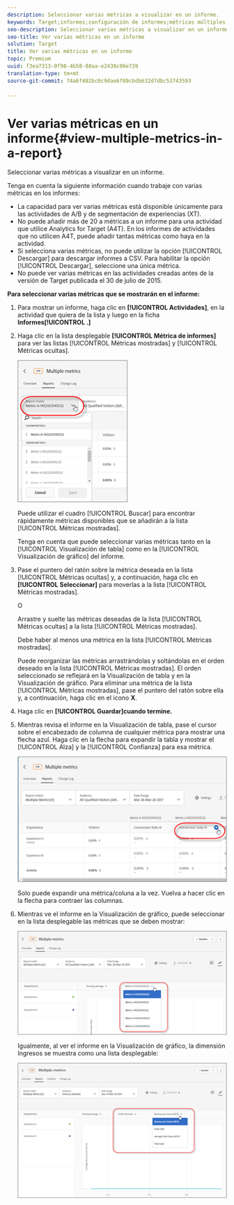```yaml
---
description: Seleccionar varias métricas a visualizar en un informe.
keywords: Target;informes;configuración de informes;métricas múltiples;métricas
seo-description: Seleccionar varias métricas a visualizar en un informe.
seo-title: Ver varias métricas en un informe
solution: Target
title: Ver varias métricas en un informe
topic: Premium
uuid: f3ea7313-0f98-4b58-88aa-e2438c06e739
translation-type: tm+mt
source-git-commit: 74a6f402bc0c9dae6f89cbdb632d7dbc53743593

---
```



# Ver varias métricas en un informe{#view-multiple-metrics-in-a-report}

Seleccionar varias métricas a visualizar en un informe.

Tenga en cuenta la siguiente información cuando trabaje con varias métricas en los informes:

* La capacidad para ver varias métricas está disponible únicamente para las actividades de A/B y de segmentación de experiencias (XT).
* No puede añadir más de 20 a métricas a un informe para una actividad que utilice Analytics for Target (A4T). En los informes de actividades que no utilicen A4T, puede añadir tantas métricas como haya en la actividad.
* Si selecciona varias métricas, no puede utilizar la opción [!UICONTROL Descargar] para descargar informes a CSV. Para habilitar la opción [!UICONTROL Descargar], seleccione una única métrica.
* No puede ver varias métricas en las actividades creadas antes de la versión de Target publicada el 30 de julio de 2015.

**Para seleccionar varias métricas que se mostrarán en el informe:**

1. Para mostrar un informe, haga clic en **[!UICONTROL Actividades]**, en la actividad que quiera de la lista y luego en la ficha **Informes[!UICONTROL .]**
1. Haga clic en la lista desplegable **[!UICONTROL Métrica de informes]** para ver las listas [!UICONTROL Métricas mostradas] y [!UICONTROL Métricas ocultas].

   ![](assets/multiple_metrics.png)

   Puede utilizar el cuadro [!UICONTROL Buscar] para encontrar rápidamente métricas disponibles que se añadirán a la lista [!UICONTROL Métricas mostradas].

   Tenga en cuenta que puede seleccionar varias métricas tanto en la [!UICONTROL Visualización de tabla] como en la [!UICONTROL Visualización de gráfico] del informe.

1. Pase el puntero del ratón sobre la métrica deseada en la lista [!UICONTROL Métricas ocultas] y, a continuación, haga clic en **[!UICONTROL Seleccionar]** para moverlas a la lista [!UICONTROL Métricas mostradas].

   O

   Arrastre y suelte las métricas deseadas de la lista [!UICONTROL Métricas ocultas] a la lista [!UICONTROL Métricas mostradas].

   Debe haber al menos una métrica en la lista [!UICONTROL Métricas mostradas].

   Puede reorganizar las métricas arrastrándolas y soltándolas en el orden deseado en la lista [!UICONTROL Métricas mostradas]. El orden seleccionado se reflejará en la Visualización de tabla y en la Visualización de gráfico. Para eliminar una métrica de la lista [!UICONTROL Métricas mostradas], pase el puntero del ratón sobre ella y, a continuación, haga clic en el icono **X**.

1. Haga clic en **[!UICONTROL Guardar]cuando termine.**
1. Mientras revisa el informe en la Visualización de tabla, pase el cursor sobre el encabezado de columna de cualquier métrica para mostrar una flecha azul. Haga clic en la flecha para expandir la tabla y mostrar el [!UICONTROL Alza] y la [!UICONTROL Confianza] para esa métrica.

   ![](assets/multiple_metrics_table.png)

   Solo puede expandir una métrica/coluna a la vez. Vuelva a hacer clic en la flecha para contraer las columnas.

1. Mientras ve el informe en la Visualización de gráfico, puede seleccionar en la lista desplegable las métricas que se deben mostrar:

   ![](assets/multiple_metrics_graph.png)

   Igualmente, al ver el informe en la Visualización de gráfico, la dimensión Ingresos se muestra como una lista desplegable:

   ![](assets/muttiple_revenue.png)

